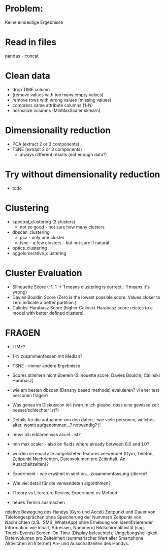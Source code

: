 # Problem: 
Keine eindeutige Ergebnisse

# Read in files
pandas - concat

# Clean data
 - drop TIME column
 - (remove values with too many empty values)
 - remove rows with wrong values (missing values)
 - compress same attribute columns (1-N)
 - normalize columns (MinMaxScaler sklearn)

# Dimensionality reduction
 - PCA (extract 2 or 3 components)
 - TSNE (extract 2 or 3 components)
    * always different results (not enough data?)

# Try without dimensionality reduction
 - todo

# Clustering
 - spectral_clustering (3 clusters)
    * not so good - not sure how many clusters
 - dbscan_clustering
    * pca - only one cluster
    * tsne - a few clusters - but not sure if natural 
 - optics_clustering
 - aggolomerative_clustering

# Cluster Evaluation
 - Silhouette Score (-1, 1 -> 1 means clustering is correct, -1 means it's wrong)
 - Davies Bouldin Score (Zero is the lowest possible score. Values closer to zero indicate a better partition.)
 - Calinksi Harabasz Score (higher Calinski-Harabasz score relates to a model with better defined clusters)




# FRAGEN
* TIME?
* 1-N zusammenfassen mit Median?
* TSNE - immer andere Ergebnisse
* Scores stimmen nicht überein (Silhouette score, Davies Bouldin, Calinski Harabasz)
* wie am besten dbscan (Density based methods) evaluieren? vl eher test personen fragen?

* Was genau im Diskussion teil (warum ich glaube, dass eine gewisse zeit besser/schlechter ist?)
* Details für die aufnahme von den daten - wie viele personen, welches alter, womit aufgenommen…? notwendig? !!
* muss ich erklären was accel.. ist?
* min max scaler - also on fields where already between 0.0 and 1.0?
* wurden im email alle aufgelisteten features verwendet (Gyro, Telefon, Zeitpunkt Nachrichten, Datenvolumen pro Zeitinhalt, An- Ausschaltzeiten)?
* Experiment - wie erwähnt in section... zusammenfassung zitieren?
* Wie viel detail für die verwendeten algorithmen?
* Theory vs Literature Review, Experiment vs Method
* neues Termin ausmachen


relative Bewegung des Handys (Gyro und Accel)
Zeitpunkt und Dauer von Telefongesprächen ohne Speicherung der Nummern
Zeitpunkt von Nachrichten (z.B.: SMS, WhatsApp) ohne Erhebung von identifizierender Information wie Inhalt, Adressen, Nummern)
Bildschirmaktivität (sog. Touch-Events)
Screen-On-Time (Display beleuchtet); Umgebungshelligkeit
Datenvolumen pro Zeiteinheit (summarischer Wert aller Smartphone Aktivitäten im Internet)
An- und Ausschaltzeiten des Handys.